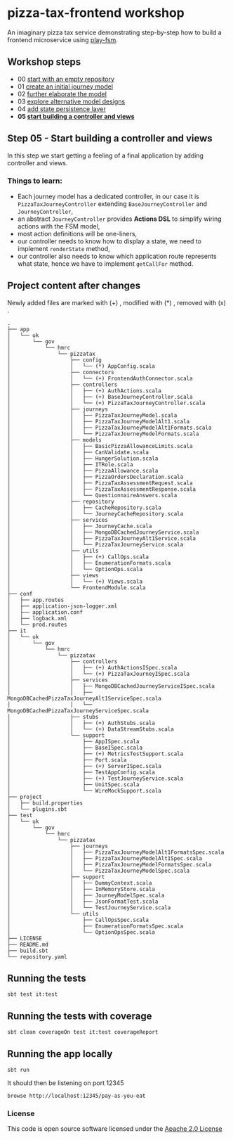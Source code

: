 # pizza-tax-frontend workshop

An imaginary pizza tax service demonstrating step-by-step how to build a frontend microservice using [play-fsm](https://github.com/hmrc/play-fsm).

## Workshop steps

- 00 [start with an empty repository](https://github.com/hmrc/pizza-tax-frontend-workshop/tree/master#readme)
- 01 [create an initial journey model](https://github.com/hmrc/pizza-tax-frontend-workshop/tree/step-01-create-a-journey#readme)
- 02 [further elaborate the model](https://github.com/hmrc/pizza-tax-frontend-workshop/tree/step-02-extend-journey-model#readme)
- 03 [explore alternative model designs](https://github.com/hmrc/pizza-tax-frontend-workshop/tree/step-03-alternative-model-design#readme)
- 04 [add state persistence layer](https://github.com/hmrc/pizza-tax-frontend-workshop/tree/step-04-configure-state-persistence-layer#readme)
- **05 [start building a controller and views](https://github.com/hmrc/pizza-tax-frontend-workshop/tree/step-05-start-building-a-controller-and-views#readme)**

## Step 05 - Start building a controller and views

In this step we start getting a feeling of a final application by adding controller and views.

### Things to learn:

- Each journey model has a dedicated controller, in our case it is `PizzaTaxJourneyController` extending `BaseJourneyController` and `JourneyController`,
- an abstract `JourneyController` provides **Actions DSL** to simplify wiring actions with the FSM model,
- most action definitions will be one-liners,
- our controller needs to know how to display a state, we need to implement `renderState` method,
- our controller also needs to know which application route represents what state, hence we have to implement `getCallFor` method.


## Project content after changes

Newly added files are marked with (+) , modified with (*) , removed with (x) .

    .
    ├── app
    │   └── uk
    │       └── gov
    │           └── hmrc
    │               └── pizzatax
    │                   ├── config
    │                   │   └── (*) AppConfig.scala
    │                   ├── connectors
    │                   │   └── (+) FrontendAuthConnector.scala
    │                   ├── controllers
    │                   │   ├── (+) AuthActions.scala
    │                   │   ├── (+) BaseJourneyController.scala
    │                   │   └── (+) PizzaTaxJourneyController.scala
    │                   ├── journeys
    │                   │   ├── PizzaTaxJourneyModel.scala
    │                   │   ├── PizzaTaxJourneyModelAlt1.scala
    │                   │   ├── PizzaTaxJourneyModelAlt1Formats.scala
    │                   │   └── PizzaTaxJourneyModelFormats.scala
    │                   ├── models
    │                   │   ├── BasicPizzaAllowanceLimits.scala
    │                   │   ├── CanValidate.scala
    │                   │   ├── HungerSolution.scala
    │                   │   ├── ITRole.scala
    │                   │   ├── PizzaAllowance.scala
    │                   │   ├── PizzaOrdersDeclaration.scala
    │                   │   ├── PizzaTaxAssessmentRequest.scala
    │                   │   ├── PizzaTaxAssessmentResponse.scala
    │                   │   └── QuestionnaireAnswers.scala
    │                   ├── repository
    │                   │   ├── CacheRepository.scala
    │                   │   └── JourneyCacheRepository.scala
    │                   ├── services
    │                   │   ├── JourneyCache.scala
    │                   │   ├── MongoDBCachedJourneyService.scala
    │                   │   ├── PizzaTaxJourneyAlt1Service.scala
    │                   │   └── PizzaTaxJourneyService.scala
    │                   ├── utils
    │                   │   ├── (+) CallOps.scala
    │                   │   ├── EnumerationFormats.scala
    │                   │   └── OptionOps.scala
    │                   ├── views
    │                   │   └── (+) Views.scala
    │                   └── FrontendModule.scala
    ├── conf
    │   ├── app.routes
    │   ├── application-json-logger.xml
    │   ├── application.conf
    │   ├── logback.xml
    │   └── prod.routes
    ├── it
    │   └── uk
    │       └── gov
    │           └── hmrc
    │               └── pizzatax
    │                   ├── controllers
    │                   │   ├── (+) AuthActionsISpec.scala
    │                   │   └── (+) PizzaTaxJourneyISpec.scala
    │                   ├── services
    │                   │   ├── MongoDBCachedJourneyServiceISpec.scala
    │                   │   ├── MongoDBCachedPizzaTaxJourneyAlt1ServiceSpec.scala
    │                   │   └── MongoDBCachedPizzaTaxJourneyServiceSpec.scala
    │                   ├── stubs
    │                   │   ├── (+) AuthStubs.scala
    │                   │   └── (+) DataStreamStubs.scala
    │                   └── support
    │                       ├── AppISpec.scala
    │                       ├── BaseISpec.scala
    │                       ├── (+) MetricsTestSupport.scala
    │                       ├── Port.scala
    │                       ├── (+) ServerISpec.scala
    │                       ├── TestAppConfig.scala
    │                       ├── (+) TestJourneyService.scala
    │                       ├── UnitSpec.scala
    │                       └── WireMockSupport.scala
    ├── project
    │   ├── build.properties
    │   └── plugins.sbt
    ├── test
    │   └── uk
    │       └── gov
    │           └── hmrc
    │               └── pizzatax
    │                   ├── journeys
    │                   │   ├── PizzaTaxJourneyModelAlt1FormatsSpec.scala
    │                   │   ├── PizzaTaxJourneyModelAlt1Spec.scala
    │                   │   ├── PizzaTaxJourneyModelFormatsSpec.scala
    │                   │   └── PizzaTaxJourneyModelSpec.scala
    │                   ├── support
    │                   │   ├── DummyContext.scala
    │                   │   ├── InMemoryStore.scala
    │                   │   ├── JourneyModelSpec.scala
    │                   │   ├── JsonFormatTest.scala
    │                   │   └── TestJourneyService.scala
    │                   └── utils
    │                       ├── CallOpsSpec.scala
    │                       ├── EnumerationFormatsSpec.scala
    │                       └── OptionOpsSpec.scala
    ├── LICENSE
    ├── README.md
    ├── build.sbt
    └── repository.yaml

## Running the tests

    sbt test it:test

## Running the tests with coverage

    sbt clean coverageOn test it:test coverageReport

## Running the app locally

    sbt run

It should then be listening on port 12345

    browse http://localhost:12345/pay-as-you-eat

### License

This code is open source software licensed under the [Apache 2.0 License]("http://www.apache.org/licenses/LICENSE-2.0.html")

